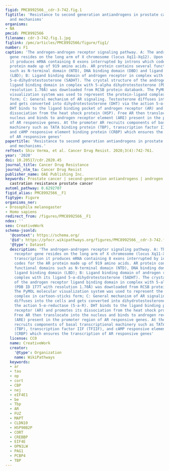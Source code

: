 ```yaml
---
figid: PMC8992566__cdr-3-742.fig.1
figtitle: 'Resistance to second generation antiandrogens in prostate cancer: pathways
  and mechanisms'
organisms:
- NA
pmcid: PMC8992566
filename: cdr-3-742.fig.1.jpg
figlink: /pmc/articles/PMC8992566/figure/fig1/
number: F1
caption: 'The androgen-androgen receptor signaling pathway. A: The androgen receptor
  gene resides on the long arm of X chromosome (locus Xq11-Xq12). Upon transcription
  it produces mRNA containing 8 exons interrupted by introns which codes for the AR
  protein made up of 919 amino acids. AR protein contains several functional domains
  such as N-terminal domain (NTD), DNA binding domain (DBD) and ligand binding domain
  (LBD); B: Ligand binding domain of androgen receptor in complex with its ligand
  5-α-dihydrotestosterone (5ADHT). The crystal structure of the androgen receptor
  ligand binding domain in complex with 5-alpha dihydrotestosterone (PDB ID 1T7T with
  resolution 1.70Å) was downloaded from RCSB protein databank. The PyMOL molecular
  visualization system was used to represent the protein-ligand complex in cartoon-sticks
  form; C: General mechanism of AR signaling. Testosterone diffuses into the cells
  and gets converted into dihydrotestosterone (DHT) via the action 5-α-reductase (5-a-R).
  DHT binds to the ligand binding pocket of androgen receptor (AR) and promotes its
  dissociation from the heat shock protein (HSP). Free AR then translocate into the
  nucleus and binds to androgen receptor element (ARE) present in the promoter region
  of AR responsive genes. At the promoter AR recruits components of basal transcriptional
  machinery such as TATA binding protein (TBP), transcription factor IIF (TFIIF),
  and cAMP responsive element binding protein (CRBP) which ensures the transcription
  of AR responsive genes'
papertitle: 'Resistance to second generation antiandrogens in prostate cancer: pathways
  and mechanisms.'
reftext: Shiv Verma, et al. Cancer Drug Resist. 2020;3(4):742-761.
year: '2020'
doi: 10.20517/cdr.2020.45
journal_title: Cancer Drug Resistance
journal_nlm_ta: Cancer Drug Resist
publisher_name: OAE Publishing Inc.
keywords: Prostate cancer | second-generation antiandrogens | androgen receptor |
  castration resistance prostate cancer
automl_pathway: 0.6292707
figid_alias: PMC8992566__F1
figtype: Figure
organisms_ner:
- Drosophila melanogaster
- Homo sapiens
redirect_from: /figures/PMC8992566__F1
ndex: ''
seo: CreativeWork
schema-jsonld:
  '@context': https://schema.org/
  '@id': https://pfocr.wikipathways.org/figures/PMC8992566__cdr-3-742.fig.1.html
  '@type': Dataset
  description: 'The androgen-androgen receptor signaling pathway. A: The androgen
    receptor gene resides on the long arm of X chromosome (locus Xq11-Xq12). Upon
    transcription it produces mRNA containing 8 exons interrupted by introns which
    codes for the AR protein made up of 919 amino acids. AR protein contains several
    functional domains such as N-terminal domain (NTD), DNA binding domain (DBD) and
    ligand binding domain (LBD); B: Ligand binding domain of androgen receptor in
    complex with its ligand 5-α-dihydrotestosterone (5ADHT). The crystal structure
    of the androgen receptor ligand binding domain in complex with 5-alpha dihydrotestosterone
    (PDB ID 1T7T with resolution 1.70Å) was downloaded from RCSB protein databank.
    The PyMOL molecular visualization system was used to represent the protein-ligand
    complex in cartoon-sticks form; C: General mechanism of AR signaling. Testosterone
    diffuses into the cells and gets converted into dihydrotestosterone (DHT) via
    the action 5-α-reductase (5-a-R). DHT binds to the ligand binding pocket of androgen
    receptor (AR) and promotes its dissociation from the heat shock protein (HSP).
    Free AR then translocate into the nucleus and binds to androgen receptor element
    (ARE) present in the promoter region of AR responsive genes. At the promoter AR
    recruits components of basal transcriptional machinery such as TATA binding protein
    (TBP), transcription factor IIF (TFIIF), and cAMP responsive element binding protein
    (CRBP) which ensures the transcription of AR responsive genes'
  license: CC0
  name: CreativeWork
  creator:
    '@type': Organization
    name: WikiPathways
  keywords:
  - ar
  - tau
  - op
  - cort
  - CBP
  - nej
  - eIF4E1
  - be
  - Tbp
  - AR
  - FUZ
  - MAPT
  - CLDN10
  - HSP90B2P
  - CORT
  - CREBBP
  - EIF4E
  - OPN1LW
  - PAG1
  - PCBP4
  - TBP
---
```

